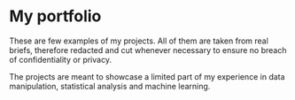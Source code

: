 # My portfolio

These are few examples of my projects. All of them are taken from real briefs, therefore redacted and cut whenever necessary to ensure no breach of confidentiality or privacy.

The projects are meant to showcase a limited part of my experience in data manipulation, statistical analysis and machine learning.
